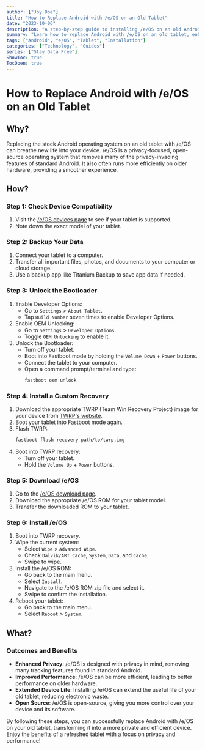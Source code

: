 ```yaml
---
author: ["Joy Doe"]
title: "How to Replace Android with /e/OS on an Old Tablet"
date: "2023-10-06"
description: "A step-by-step guide to installing /e/OS on an old Android tablet to breathe new life into your device."
summary: "Learn how to replace Android with /e/OS on an old tablet, enhancing your device's performance and privacy."
tags: ["Android", "e/OS", "Tablet", "Installation"]
categories: ["Technology", "Guides"]
series: ["Stay Data Free"]
ShowToc: true
TocOpen: true
---
```


# How to Replace Android with /e/OS on an Old Tablet

## Why?

Replacing the stock Android operating system on an old tablet with /e/OS can breathe new life into your device. /e/OS is a privacy-focused, open-source operating system that removes many of the privacy-invading features of standard Android. It also often runs more efficiently on older hardware, providing a smoother experience.

## How?

### Step 1: Check Device Compatibility

1. Visit the [/e/OS devices page](https://doc.e.foundation/devices) to see if your tablet is supported.
2. Note down the exact model of your tablet.

### Step 2: Backup Your Data

1. Connect your tablet to a computer.
2. Transfer all important files, photos, and documents to your computer or cloud storage.
3. Use a backup app like Titanium Backup to save app data if needed.

### Step 3: Unlock the Bootloader

1. Enable Developer Options:
   - Go to `Settings` > `About Tablet`.
   - Tap `Build Number` seven times to enable Developer Options.
2. Enable OEM Unlocking:
   - Go to `Settings` > `Developer Options`.
   - Toggle `OEM Unlocking` to enable it.
3. Unlock the Bootloader:
   - Turn off your tablet.
   - Boot into Fastboot mode by holding the `Volume Down` + `Power` buttons.
   - Connect the tablet to your computer.
   - Open a command prompt/terminal and type:
     ```sh
     fastboot oem unlock
     ```

### Step 4: Install a Custom Recovery

1. Download the appropriate TWRP (Team Win Recovery Project) image for your device from [TWRP's website](https://twrp.me/Devices/).
2. Boot your tablet into Fastboot mode again.
3. Flash TWRP:
   ```sh
   fastboot flash recovery path/to/twrp.img
   ```
4. Boot into TWRP recovery:
   - Turn off your tablet.
   - Hold the `Volume Up` + `Power` buttons.

### Step 5: Download /e/OS

1. Go to the [/e/OS download page](https://doc.e.foundation/devices).
2. Download the appropriate /e/OS ROM for your tablet model.
3. Transfer the downloaded ROM to your tablet.

### Step 6: Install /e/OS

1. Boot into TWRP recovery.
2. Wipe the current system:
   - Select `Wipe` > `Advanced Wipe`.
   - Check `Dalvik/ART Cache`, `System`, `Data`, and `Cache`.
   - Swipe to wipe.
3. Install the /e/OS ROM:
   - Go back to the main menu.
   - Select `Install`.
   - Navigate to the /e/OS ROM zip file and select it.
   - Swipe to confirm the installation.
4. Reboot your tablet:
   - Go back to the main menu.
   - Select `Reboot` > `System`.

## What?

### Outcomes and Benefits

- **Enhanced Privacy**: /e/OS is designed with privacy in mind, removing many tracking features found in standard Android.
- **Improved Performance**: /e/OS can be more efficient, leading to better performance on older hardware.
- **Extended Device Life**: Installing /e/OS can extend the useful life of your old tablet, reducing electronic waste.
- **Open Source**: /e/OS is open-source, giving you more control over your device and its software.

By following these steps, you can successfully replace Android with /e/OS on your old tablet, transforming it into a more private and efficient device. Enjoy the benefits of a refreshed tablet with a focus on privacy and performance!
